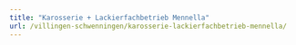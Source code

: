 ```yaml
---
title: "Karosserie + Lackierfachbetrieb Mennella"
url: /villingen-schwenningen/karosserie-lackierfachbetrieb-mennella/
---
```

